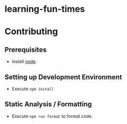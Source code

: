 # learning-fun-times

# Contributing

## Prerequisites

- Install [node](https://nodejs.org/en/download/).

## Setting up Development Environment

- Execute `npm install`

## Static Analysis / Formatting

- Execute `npm run format` to format code.
